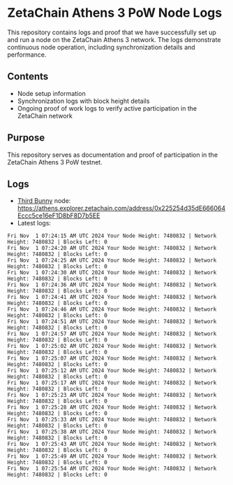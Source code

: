 # ZetaChain Athens 3 PoW Node Logs
This repository contains logs and proof that we have successfully set up and run a node on the ZetaChain Athens 3 network. The logs demonstrate continuous node operation, including synchronization details and performance.

## Contents
- Node setup information
- Synchronization logs with block height details
- Ongoing proof of work logs to verify active participation in the ZetaChain network

## Purpose
This repository serves as documentation and proof of participation in the ZetaChain Athens 3 PoW testnet.

## Logs

- [Third Bunny](https://thirdbunny.xyz/) node: https://athens.explorer.zetachain.com/address/0x225254d35dE666064Eccc5ce16eF1D8bF8D7b5EE
- Latest logs:
```
Fri Nov  1 07:24:15 AM UTC 2024 Your Node Height: 7480832 | Network Height: 7480832 | Blocks Left: 0
Fri Nov  1 07:24:20 AM UTC 2024 Your Node Height: 7480832 | Network Height: 7480832 | Blocks Left: 0
Fri Nov  1 07:24:25 AM UTC 2024 Your Node Height: 7480832 | Network Height: 7480832 | Blocks Left: 0
Fri Nov  1 07:24:30 AM UTC 2024 Your Node Height: 7480832 | Network Height: 7480832 | Blocks Left: 0
Fri Nov  1 07:24:36 AM UTC 2024 Your Node Height: 7480832 | Network Height: 7480832 | Blocks Left: 0
Fri Nov  1 07:24:41 AM UTC 2024 Your Node Height: 7480832 | Network Height: 7480832 | Blocks Left: 0
Fri Nov  1 07:24:46 AM UTC 2024 Your Node Height: 7480832 | Network Height: 7480832 | Blocks Left: 0
Fri Nov  1 07:24:51 AM UTC 2024 Your Node Height: 7480832 | Network Height: 7480832 | Blocks Left: 0
Fri Nov  1 07:24:57 AM UTC 2024 Your Node Height: 7480832 | Network Height: 7480832 | Blocks Left: 0
Fri Nov  1 07:25:02 AM UTC 2024 Your Node Height: 7480832 | Network Height: 7480832 | Blocks Left: 0
Fri Nov  1 07:25:07 AM UTC 2024 Your Node Height: 7480832 | Network Height: 7480832 | Blocks Left: 0
Fri Nov  1 07:25:12 AM UTC 2024 Your Node Height: 7480832 | Network Height: 7480832 | Blocks Left: 0
Fri Nov  1 07:25:17 AM UTC 2024 Your Node Height: 7480832 | Network Height: 7480832 | Blocks Left: 0
Fri Nov  1 07:25:23 AM UTC 2024 Your Node Height: 7480832 | Network Height: 7480832 | Blocks Left: 0
Fri Nov  1 07:25:28 AM UTC 2024 Your Node Height: 7480832 | Network Height: 7480832 | Blocks Left: 0
Fri Nov  1 07:25:33 AM UTC 2024 Your Node Height: 7480832 | Network Height: 7480832 | Blocks Left: 0
Fri Nov  1 07:25:38 AM UTC 2024 Your Node Height: 7480832 | Network Height: 7480832 | Blocks Left: 0
Fri Nov  1 07:25:43 AM UTC 2024 Your Node Height: 7480832 | Network Height: 7480832 | Blocks Left: 0
Fri Nov  1 07:25:49 AM UTC 2024 Your Node Height: 7480832 | Network Height: 7480832 | Blocks Left: 0
Fri Nov  1 07:25:54 AM UTC 2024 Your Node Height: 7480832 | Network Height: 7480832 | Blocks Left: 0
```
